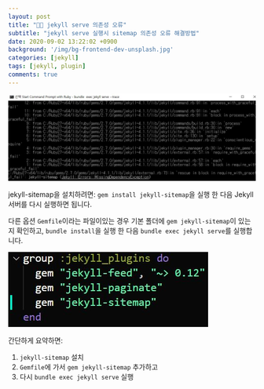 ```yaml
---
layout: post
title: "👨‍💻 jekyll serve 의존성 오류"
subtitle: "jekyll serve 실행시 sitemap 의존성 오류 해결방법"
date: 2020-09-02 13:22:02 +0900
background: '/img/bg-frontend-dev-unsplash.jpg'
categories: [jekyll]
tags: [jekyll, plugin]
comments: true
---
```


![jekyll serve에서 fail](/img/posts/2020-09-02/jeykll-sitemap-fail.jpg)

jekyll-sitemap을 설치하려면: `gem install jekyll-sitemap`을 실행 한 다음 Jekyll 서버를 다시 실행하면 됩니다.

다른 옵션 ```Gemfile```이라는 파일이있는 경우 기본 폴더에 ```gem jekyll-sitemap```이 있는지 확인하고, ```bundle install```을 실행 한 다음 ```bundle exec jekyll serve```를 실행합니다.

![jekyll serve에서 fail](/img/posts/2020-09-02/jeykll-sitemap-gemfile.jpg)

간단하게 요약하면:
1. `jekyll-sitemap` 설치
2. `Gemfile`에 가서 `gem jekyll-sitemap` 추가하고
3. 다시 `bundle exec jekyll serve` 실행